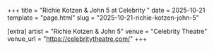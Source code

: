 +++
title = "Richie Kotzen & John 5 at Celebrity "
date = 2025-10-21
template = "page.html"
slug = "2025-10-21-richie-kotzen-john-5"

[extra]
artist = "Richie Kotzen & John 5"
venue = "Celebrity Theatre"
venue_url = "https://celebritytheatre.com/"
+++
